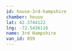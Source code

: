 ```yaml
---
id: house-3rd-hampshire
chamber: house
lat: 42.3744122
lng: -72.5436116
name: 3rd Hampshire
van_id: 059
---
```

